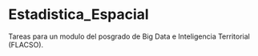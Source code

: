 # Estadistica_Espacial
Tareas para un modulo del posgrado de Big Data e Inteligencia Territorial (FLACSO). 
